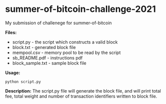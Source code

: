 # summer-of-bitcoin-challenge-2021
My submission of challenege for summer-of-bitcoin

**Files:**
* script.py - the script which constructs a valid block
* block.txt - generated block file
* mempool.csv - memory pool to be read by the script
* sb_README.pdf - instructions pdf
* block_sample.txt - sample block file

**Usage:**
```
python script.py
```
**Description:**
The script.py file will generate the block file, and will print total fee, total weight and number of transaction identifiers written to block file.
